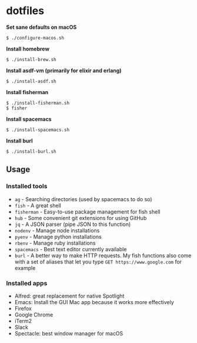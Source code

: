 # dotfiles

**Set sane defaults on macOS**

```
$ ./configure-macos.sh
```

**Install homebrew**

```
$ ./install-brew.sh
```

**Install asdf-vm (primarily for elixir and erlang)**

```
$ ./install-asdf.sh
```

**Install fisherman**

```
$ ./install-fisherman.sh
$ fisher
```

**Install spacemacs**

```
$ ./install-spacemacs.sh
```

**Install burl**

```
$ ./install-burl.sh
```

## Usage

### Installed tools

- `ag` - Searching directories (used by spacemacs to do so)
- `fish` - A great shell
- `fisherman` - Easy-to-use package management for fish shell
- `hub` - Some convenient git extensions for using GitHub
- `jq` - A JSON parser (pipe JSON to this function)
- `nodenv` - Manage node installations
- `pyenv` - Manage python installations
- `rbenv` - Manage ruby installations
- `spacemacs` - Best text editor currently available
- `burl` - A better way to make HTTP requests. My fish functions also come with a set of aliases that let you type `GET https://www.google.com` for example

### Installed apps

- Alfred: great replacement for native Spotlight
- Emacs: Install the GUI Mac app because it works more effectively
- Firefox
- Google Chrome
- iTerm2
- Slack
- Spectacle: best window manager for macOS
